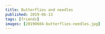 ```yaml
---
title: Butterflies and needles
published: 2019-06-13
tags: [friends]
images: [20190604-butterflies-needles.jpg]
---
```

